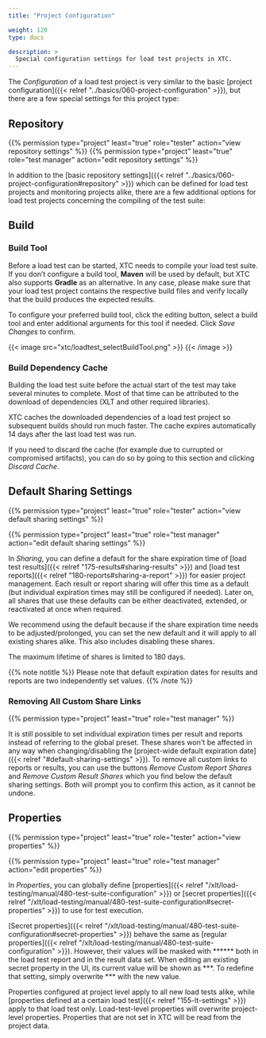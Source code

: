```yaml
---
title: "Project Configuration"

weight: 120
type: docs

description: >
  Special configuration settings for load test projects in XTC.
---
```


The _Configuration_ of a load test project is very similar to the basic [project configuration]({{< relref "../basics/060-project-configuration" >}}), but there are a few special settings for this project type:

## Repository

{{% permission type="project" least="true" role="tester" action="view repository settings" %}}
{{% permission type="project" least="true" role="test manager" action="edit repository settings" %}}

In addition to the [basic repository settings]({{< relref "../basics/060-project-configuration#repository" >}}) which can be defined for load test projects and monitoring projects alike, there are a few additional options for load test projects concerning the compiling of the test suite:

## Build

### Build Tool

Before a load test can be started, XTC needs to compile your load test suite. If you don’t configure a build tool, **Maven** will be used by default, but XTC also supports **Gradle** as an alternative. In any case, please make sure that your load test project contains the respective build files and verify locally that the build produces the expected results.

To configure your preferred build tool, click the editing button, select a build tool and enter additional arguments for this tool if needed. Click _Save Changes_ to confirm.

{{< image src="xtc/loadtest_selectBuildTool.png" >}}
{{< /image >}} 

### Build Dependency Cache

Building the load test suite before the actual start of the test may take several minutes to complete. Most of that time can be attributed to the download of dependencies (XLT and other required libraries). 

XTC caches the downloaded dependencies of a load test project so subsequent builds should run much faster. The cache expires automatically 14 days after the last load test was run. 

If you need to discard the cache (for example due to currupted or compromised artifacts), you can do so by going to this section and clicking _Discard Cache_.

## Default Sharing Settings

{{% permission type="project" least="true" role="tester" action="view default sharing settings" %}}

{{% permission type="project" least="true" role="test manager" action="edit default sharing settings" %}}

In _Sharing_, you can define a default for the share expiration time of [load test results]({{< relref "175-results#sharing-results" >}}) and [load test reports]({{< relref "180-reports#sharing-a-report" >}}) for easier project management. Each result or report sharing will offer this time as a default (but individual expiration times may still be configured if needed). Later on, all shares that use these defaults can be either deactivated, extended, or reactivated at once when required. 

We recommend using the default because if the share expiration time needs to be adjusted/prolonged, you can set the new default and it will apply to all existing shares alike. This also includes disabling these shares.

The maximum lifetime of shares is limited to 180 days.

{{% note notitle %}}
Please note that default expiration dates for results and reports are two independently set values.
{{% /note %}}

### Removing All Custom Share Links

{{% permission type="project" least="true" role="test manager" %}}

It is still possible to set individual expiration times per result and reports instead of referring to the global preset. These shares won't be affected in any way when changing/disabling the [project-wide default expiration date]({{< relref "#default-sharing-settings" >}}). To remove all custom links to reports or results, you can use the buttons _Remove Custom Report Shares_ and _Remove Custom Result Shares_ which you find below the default sharing settings. Both will prompt you to confirm this action, as it cannot be undone. 

## Properties

{{% permission type="project" least="true" role="tester" action="view properties" %}}

{{% permission type="project" least="true" role="test manager" action="edit properties" %}}

In _Properties_, you can globally define [properties]({{< relref "/xlt/load-testing/manual/480-test-suite-configuration" >}}) or [secret properties]({{< relref "/xlt/load-testing/manual/480-test-suite-configuration#secret-properties" >}}) to use for test execution. 

[Secret properties]({{< relref "/xlt/load-testing/manual/480-test-suite-configuration#secret-properties" >}}) behave the same as [regular properties]({{< relref "/xlt/load-testing/manual/480-test-suite-configuration" >}}). However, their values will be masked with ****** both in the load test report and in the result data set.
When editing an existing secret property in the UI, its current value will be shown as \*\*\*. To redefine that setting, simply overwrite \*\*\* with the new value.

Properties configured at project level apply to all new load tests alike, while [properties defined at a certain load test]({{< relref "155-lt-settings" >}}) apply to that load test only. Load-test-level properties will overwrite project-level properties. Properties that are not set in XTC will be read from the project data. 

